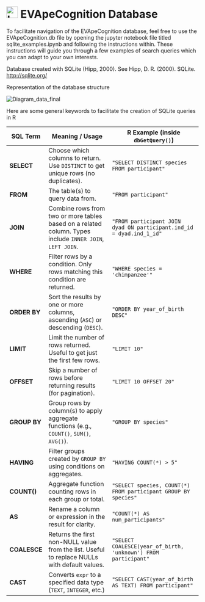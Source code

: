  # <img src="https://github.com/user-attachments/assets/cee0bb16-3166-4109-b489-e646159b40c3" alt="Logo-EVApeCognition" width="30"> EVApeCognition Database

To facilitate navigation of the EVApeCognition database, feel free to use the EVApeCognition.db file by opening the jupyter notebook file titled sqlite_examples.ipynb and following the instructions within. These instructions will guide you through a few examples of search queries which you can adapt to your own interests. 

Database created with SQLite (Hipp, 2000). See Hipp, D. R. (2000). SQLite. http://sqlite.org/

Representation of the database structure

![Diagram_data_final](https://github.com/user-attachments/assets/a12dbd69-3a5b-44e7-9aa1-7a61bf9f917c)


Here are some general keywords to facilitate the creation of SQLite queries in R

| SQL Term     | Meaning / Usage                                                                                          | R Example (inside `dbGetQuery()`)                                    |
| ------------ | -------------------------------------------------------------------------------------------------------- | -------------------------------------------------------------------- |
| **SELECT**   | Choose which columns to return. Use `DISTINCT` to get unique rows (no duplicates).                       | `"SELECT DISTINCT species FROM participant"`                         |
| **FROM**     | The table(s) to query data from.                                                                         | `"FROM participant"`                                                 |
| **JOIN**     | Combine rows from two or more tables based on a related column. Types include `INNER JOIN`, `LEFT JOIN`. | `"FROM participant JOIN dyad ON participant.ind_id = dyad.ind_1_id"` |
| **WHERE**    | Filter rows by a condition. Only rows matching this condition are returned.                              | `"WHERE species = 'chimpanzee'"`                                     |
| **ORDER BY** | Sort the results by one or more columns, ascending (`ASC`) or descending (`DESC`).                       | `"ORDER BY year_of_birth DESC"`                                      |
| **LIMIT**    | Limit the number of rows returned. Useful to get just the first few rows.                                | `"LIMIT 10"`                                                         |
| **OFFSET**   | Skip a number of rows before returning results (for pagination).                                         | `"LIMIT 10 OFFSET 20"`                                               |
| **GROUP BY** | Group rows by column(s) to apply aggregate functions (e.g., `COUNT()`, `SUM()`, `AVG()`).                | `"GROUP BY species"`                                                 |
| **HAVING**   | Filter groups created by `GROUP BY` using conditions on aggregates.                                      | `"HAVING COUNT(*) > 5"`                                              |
| **COUNT()**  | Aggregate function counting rows in each group or total.                                                 | `"SELECT species, COUNT(*) FROM participant GROUP BY species"`       |
| **AS**       | Rename a column or expression in the result for clarity.                                                 | `"COUNT(*) AS num_participants"`                                     |
| **COALESCE** | Returns the first non-NULL value from the list. Useful to replace NULLs with default values.             | `"SELECT COALESCE(year_of_birth, 'unknown') FROM participant"`       |
| **CAST**     | Converts `expr` to a specified data type (`TEXT`, `INTEGER`, etc.)                                       | `"SELECT CAST(year_of_birth AS TEXT) FROM participant"`              |
